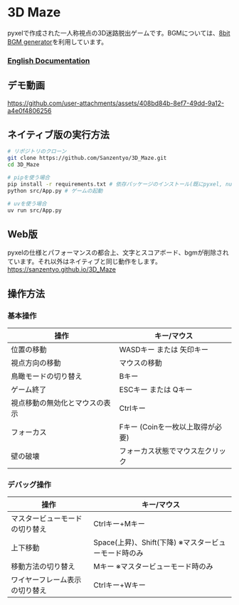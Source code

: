 # 3D Maze
pyxelで作成された一人称視点の3D迷路脱出ゲームです。BGMについては、[8bit BGM generator](https://github.com/shiromofufactory/8bit-bgm-generator)を利用しています。

### [English Documentation](./README_EN.md)

## デモ動画
https://github.com/user-attachments/assets/408bd84b-8ef7-49dd-9a12-a4e0f4806256

## ネイティブ版の実行方法
```sh
# リポジトリのクローン
git clone https://github.com/Sanzentyo/3D_Maze.git
cd 3D_Maze

# pipを使う場合
pip install -r requirements.txt # 依存パッケージのインストール(既にpyxel, numpy, pyxel-universal-fontがインストールされている場合は不要)
python src/App.py # ゲームの起動

# uvを使う場合
uv run src/App.py
```

## Web版
pyxelの仕様とパフォーマンスの都合上、文字とスコアボード、bgmが削除されています。それ以外はネイティブと同じ動作をします。  
https://sanzentyo.github.io/3D_Maze

## 操作方法

### 基本操作
| 操作 | キー/マウス |
|------|------------|
| 位置の移動 | WASDキー または 矢印キー |
| 視点方向の移動 | マウスの移動 |
| 鳥瞰モードの切り替え | Bキー |
| ゲーム終了 | ESCキー または Qキー |
| 視点移動の無効化とマウスの表示 | Ctrlキー |
| フォーカス | Fキー (Coinを一枚以上取得が必要) |
| 壁の破壊 | フォーカス状態でマウス左クリック |

### デバッグ操作
| 操作 | キー/マウス |
|------|------------|
| マスタービューモードの切り替え | Ctrlキー+Mキー |
| 上下移動 | Space(上昇)、Shift(下降) ※マスタービューモード時のみ |
| 移動方法の切り替え | Mキー ※マスタービューモード時のみ |
| ワイヤーフレーム表示の切り替え | Ctrlキー+Wキー |
